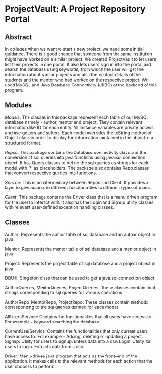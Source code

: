 # ProjectVault: A Project Repository Portal

## Abstract
In colleges when we want to start a new project, we need some initial guidance. There is a good chance that someone from the same institution might have worked on a similar project. We created ProjectVault to let users list their projects in one portal. It also lets users sign in into the portal and search the database using keywords, from which the user will get the information about similar projects and also the contact details of the students and the mentor who had worked on the respective project. We used MySQL and Java Database Connectivity (JDBC) at the backend of this program.


## Modules
*Models*: The classes in this package represent each table of our MySQL database namely - author, mentor and project. They contain relevant information like ID for each entity. All instance variables are private access and use getters and setters. Each model overrides the toString method of Object class in order to display the information contained in the object in a structured format.

*Repos*: This package contains the Database connectivity class and the conversion of sql queries into java functions using java.sql.connection object. It has Query classes to define the sql queries as strings for each model with ‘?’ as placeholders. The package also contains Repo classes that convert respective queries into functions.

*Service*: This is an intermediary between Repos and Client. It provides a layer to give access to different functionalities to different types of users.

*Client*: This package contains the Driver class that is a menu driven program for the user to interact with. It also has the Login and Signup utility classes with relevant user-defined exception handling classes.


## Classes
Author: Represents the author table of sql database and an author object in java.

Mentor: Represents the mentor table of sql database and a mentor object in java.

Project: Represents the project table of sql database and a project object in java.

DBUtil: Singleton class that can be used to get a java.sql.connection object.

AuthorQueries, MentorQueries, ProjectQueries: These classes contain final strings corresponding to sql queries for various operations.

AuthorRepo, MentorRepo, ProjectRepo: These classes contain methods corresponding to the sql queries defined for each model.

AllUsersService: Contains the functionalities that all users have access to. For example - keyword searching the database.

CurrentUserService: Contains the functionalities that only current users have access to. For example - Adding, deleting or updating a project.
Signup: Utility for users to signup. Enters data into a csv. Login: Utility for users to login. Extracts data from a csv.

Driver: Menu-driven java program that acts as the front-end of the application. It makes calls to the relevant methods for each action that the user chooses to perform.